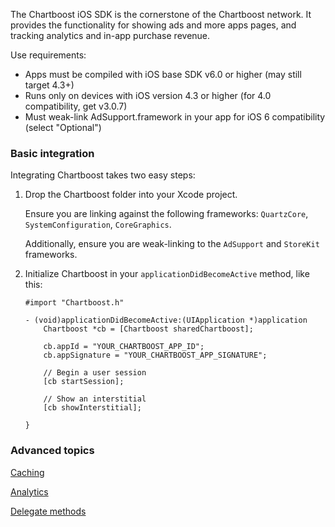 
The Chartboost iOS SDK is the cornerstone of the Chartboost network. It
provides the functionality for showing ads and  more apps pages, and tracking
analytics and in-app purchase revenue.

Use requirements:
- Apps must be compiled with iOS base SDK v6.0 or higher (may still target 4.3+)
- Runs only on devices with iOS version 4.3 or higher (for 4.0 compatibility, get v3.0.7)
- Must weak-link AdSupport.framework in your app for iOS 6 compatibility (select "Optional")


### Basic integration

Integrating Chartboost takes two easy steps:

 1. Drop the Chartboost folder into your Xcode project.
    
    Ensure you are linking against the following frameworks: `QuartzCore`,
    `SystemConfiguration`, `CoreGraphics`.

    Additionally, ensure you are weak-linking to the `AdSupport` and `StoreKit` frameworks.

 2. Initialize Chartboost in your
    `applicationDidBecomeActive` method, like this:
    
    ```objc
    #import "Chartboost.h"
    
    - (void)applicationDidBecomeActive:(UIApplication *)application        
        Chartboost *cb = [Chartboost sharedChartboost];
        
        cb.appId = "YOUR_CHARTBOOST_APP_ID";
        cb.appSignature = "YOUR_CHARTBOOST_APP_SIGNATURE";
        
        // Begin a user session
        [cb startSession];
        
        // Show an interstitial
        [cb showInterstitial];
        
    }
    ```

### Advanced topics

<a class="article_box" href="/documentation/ios/caching">Caching</a>

<a class="article_box" href="/documentation/ios/analytics">Analytics</a>

<a class="article_box" href="/documentation/ios/delegation">Delegate methods</a>

